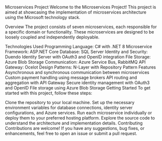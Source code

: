 
Microservices Project
Welcome to the Microservices Project! This project is aimed at showcasing the implementation of microservices architecture using the Microsoft technology stack.

Overview
The project consists of seven microservices, each responsible for a specific domain or functionality. These microservices are designed to be loosely coupled and independently deployable.

Technologies Used
Programming Language: C# with .NET 8
Microservice Framework: ASP.NET Core
Database: SQL Server
Identity and Security: Duendo Identity Server with OAuth3 and OpenID integration
File Storage: Azure Blob Storage
Communication: Azure Service Bus, RabbitMQ
API Gateway: Ocelot
Design Patterns: N-Layer with Repository Pattern
Features
Asynchronous and synchronous communication between microservices
Custom payment handling using message brokers
API routing and aggregation with API Gateway
Secure identity management with OAuth3 and OpenID
File storage using Azure Blob Storage
Getting Started
To get started with this project, follow these steps:

Clone the repository to your local machine.
Set up the necessary environment variables for database connections, identity server configurations, and Azure services.
Run each microservice individually or deploy them to your preferred hosting platform.
Explore the source code to understand the architecture and implementation details.
Contributing
Contributions are welcome! If you have any suggestions, bug fixes, or enhancements, feel free to open an issue or submit a pull request.
